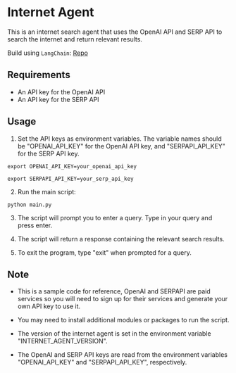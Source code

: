 
# Internet Agent

This is an internet search agent that uses the OpenAI API and SERP API to search the internet and return relevant results.

Build using `LangChain`: [Repo](https://github.com/hwchase17/langchain)

## Requirements

-   An API key for the OpenAI API
-   An API key for the SERP API

## Usage

1.  Set the API keys as environment variables. The variable names should be "OPENAI_API_KEY" for the OpenAI API key, and "SERPAPI_API_KEY" for the SERP API key.

`export OPENAI_API_KEY=your_openai_api_key`

`export SERPAPI_API_KEY=your_serp_api_key` 

2.  Run the main script:

`python main.py` 

3.  The script will prompt you to enter a query. Type in your query and press enter.
    
4.  The script will return a response containing the relevant search results.
    
5.  To exit the program, type "exit" when prompted for a query.
    

## Note

-   This is a sample code for reference, OpenAI and SERPAPI are paid services so you will need to sign up for their services and generate your own API key to use it.
    
-   You may need to install additional modules or packages to run the script.
    
-   The version of the internet agent is set in the environment variable "INTERNET_AGENT_VERSION".
    
-   The OpenAI and SERP API keys are read from the environment variables "OPENAI_API_KEY" and "SERPAPI_API_KEY", respectively.

